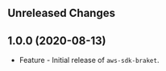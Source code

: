 Unreleased Changes
------------------

1.0.0 (2020-08-13)
------------------

* Feature - Initial release of `aws-sdk-braket`.

